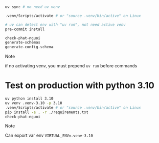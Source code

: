```sh
uv sync # no need uv venv

.venv/Scripts/activate # or "source .venv/bin/active" on Linux

# uv can detect env with "uv run", not need active venv
pre-commit install

check-phat-nguoi
generate-schemas
generate-config-schema
```

> [!NOTE]
>
> if no activating venv, you must prepend `uv run` before commands

# Test on production with python 3.10

```sh
uv python install 3.10
uv venv .venv-3.10 -p 3.10
.venv/Scripts/activate # or "source .venv/bin/active" on Linux
pip install -e . -r ./requirements.txt
check-phat-nguoi
```

> [!NOTE]
>
> Can export var env `VIRTUAL_ENV=.venv-3.10`
